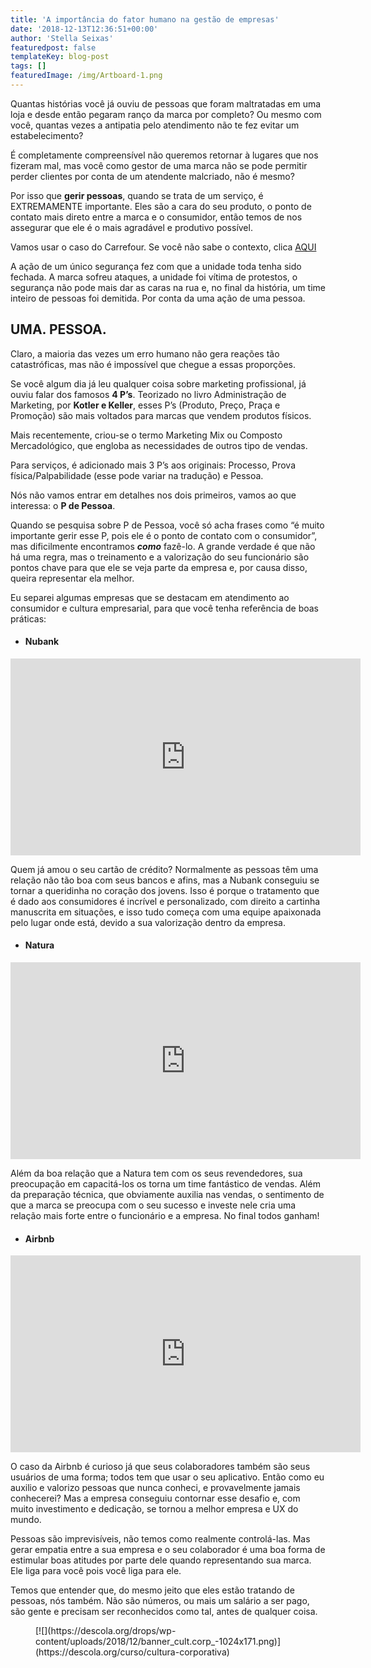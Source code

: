 ```yaml
---
title: 'A importância do fator humano na gestão de empresas'
date: '2018-12-13T12:36:51+00:00'
author: 'Stella Seixas'
featuredpost: false
templateKey: blog-post
tags: []
featuredImage: /img/Artboard-1.png
---
```

Quantas histórias você já ouviu de pessoas que foram maltratadas em uma loja e desde então pegaram ranço da marca por completo? Ou mesmo com você, quantas vezes a antipatia pelo atendimento não te fez evitar um estabelecimento?

É completamente compreensível não queremos retornar à lugares que nos fizeram mal, mas você como gestor de uma marca não se pode permitir perder clientes por conta de um atendente malcriado, não é mesmo?

Por isso que **gerir pessoas**, quando se trata de um serviço, é EXTREMAMENTE importante. Eles são a cara do seu produto, o ponto de contato mais direto entre a marca e o consumidor, então temos de nos assegurar que ele é o mais agradável e produtivo possível.

Vamos usar o caso do Carrefour. Se você não sabe o contexto, clica [AQUI](https://g1.globo.com/sp/sao-paulo/noticia/2018/12/04/cachorro-abandonado-e-envenenado-e-espancado-por-funcionario-de-hipermercado-em-osasco-dizem-ativistas.ghtml)

A ação de um único segurança fez com que a unidade toda tenha sido fechada. A marca sofreu ataques, a unidade foi vítima de protestos, o segurança não pode mais dar as caras na rua e, no final da história, um time inteiro de pessoas foi demitida. Por conta da uma ação de uma pessoa.

UMA. PESSOA.
------------

Claro, a maioria das vezes um erro humano não gera reações tão catastróficas, mas não é impossível que chegue a essas proporções.

Se você algum dia já leu qualquer coisa sobre marketing profissional, já ouviu falar dos famosos **4 P’s**. Teorizado no livro Administração de Marketing, por **Kotler e Keller**, esses P’s (Produto, Preço, Praça e Promoção) são mais voltados para marcas que vendem produtos físicos.

Mais recentemente, criou-se o termo Marketing Mix ou Composto Mercadológico, que engloba as necessidades de outros tipo de vendas.

Para serviços, é adicionado mais 3 P’s aos originais: Processo, Prova física/Palpabilidade (esse pode variar na tradução) e Pessoa.

Nós não vamos entrar em detalhes nos dois primeiros, vamos ao que interessa: o **P de Pessoa**.

Quando se pesquisa sobre P de Pessoa, você só acha frases como “é muito importante gerir esse P, pois ele é o ponto de contato com o consumidor”, mas dificilmente encontramos ***como*** fazê-lo. A grande verdade é que não há uma regra, mas o treinamento e a valorização do seu funcionário são pontos chave para que ele se veja parte da empresa e, por causa disso, queira representar ela melhor.

Eu separei algumas empresas que se destacam em atendimento ao consumidor e cultura empresarial, para que você tenha referência de boas práticas:

- #### Nubank

<iframe allowfullscreen="allowfullscreen" frameborder="0" height="315" loading="lazy" src="https://www.youtube.com/embed/PmW-BdTKiX8" width="560"></iframe>

Quem já amou o seu cartão de crédito? Normalmente as pessoas têm uma relação não tão boa com seus bancos e afins, mas a Nubank conseguiu se tornar a queridinha no coração dos jovens. Isso é porque o tratamento que é dado aos consumidores é incrível e personalizado, com direito a cartinha manuscrita em situações, e isso tudo começa com uma equipe apaixonada pelo lugar onde está, devido a sua valorização dentro da empresa.

- #### Natura

<iframe allowfullscreen="allowfullscreen" frameborder="0" height="315" loading="lazy" src="https://www.youtube.com/embed/eQWLwi8IdyE" width="560"></iframe>

Além da boa relação que a Natura tem com os seus revendedores, sua preocupação em capacitá-los os torna um time fantástico de vendas. Além da preparação técnica, que obviamente auxilia nas vendas, o sentimento de que a marca se preocupa com o seu sucesso e investe nele cria uma relação mais forte entre o funcionário e a empresa. No final todos ganham!

- #### Airbnb

<iframe allowfullscreen="allowfullscreen" frameborder="0" height="315" loading="lazy" src="https://www.youtube.com/embed/xR8QqrmuuFU" width="560"></iframe>

O caso da Airbnb é curioso já que seus colaboradores também são seus usuários de uma forma; todos tem que usar o seu aplicativo. Então como eu auxilio e valorizo pessoas que nunca conheci, e provavelmente jamais conhecerei? Mas a empresa conseguiu contornar esse desafio e, com muito investimento e dedicação, se tornou a melhor empresa e UX do mundo.

Pessoas são imprevisíveis, não temos como realmente controlá-las. Mas gerar empatia entre a sua empresa e o seu colaborador é uma boa forma de estimular boas atitudes por parte dele quando representando sua marca. Ele liga para você pois você liga para ele.

Temos que entender que, do mesmo jeito que eles estão tratando de pessoas, nós também. Não são números, ou mais um salário a ser pago, são gente e precisam ser reconhecidos como tal, antes de qualquer coisa.

<figure class="wp-block-image">[![](https://descola.org/drops/wp-content/uploads/2018/12/banner_cult.corp_-1024x171.png)](https://descola.org/curso/cultura-corporativa)</figure>